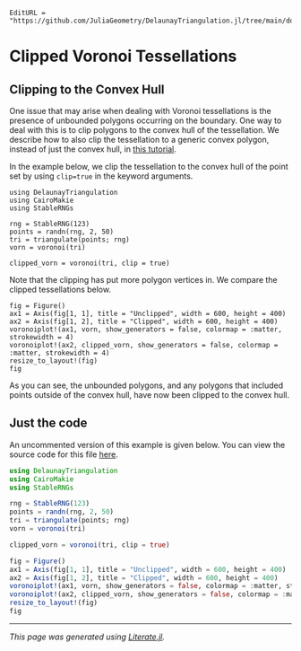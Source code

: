 ```@meta
EditURL = "https://github.com/JuliaGeometry/DelaunayTriangulation.jl/tree/main/docs/src/literate_tutorials/clipped.jl"
```

# Clipped Voronoi Tessellations
## Clipping to the Convex Hull

One issue that may arise when dealing with Voronoi tessellations is the
presence of unbounded polygons occurring on the boundary. One way to deal with this
is to clip polygons to the convex hull of the tessellation. We describe how to also clip
the tessellation to a generic convex polygon, instead of just the convex hull, in [this tutorial](clipped_polygon.md).

In the example below, we clip the tessellation to the convex hull of the point set by using `clip=true`
in the keyword arguments.

````@example clipped
using DelaunayTriangulation
using CairoMakie
using StableRNGs

rng = StableRNG(123)
points = randn(rng, 2, 50)
tri = triangulate(points; rng)
vorn = voronoi(tri)
````

````@example clipped
clipped_vorn = voronoi(tri, clip = true)
````

Note that the clipping has put more polygon vertices in. We compare
the clipped tessellations below.

````@example clipped
fig = Figure()
ax1 = Axis(fig[1, 1], title = "Unclipped", width = 600, height = 400)
ax2 = Axis(fig[1, 2], title = "Clipped", width = 600, height = 400)
voronoiplot!(ax1, vorn, show_generators = false, colormap = :matter, strokewidth = 4)
voronoiplot!(ax2, clipped_vorn, show_generators = false, colormap = :matter, strokewidth = 4)
resize_to_layout!(fig)
fig
````

As you can see, the unbounded polygons, and any polygons that included points
outside of the convex hull, have now been clipped to the convex hull.
## Just the code
An uncommented version of this example is given below.
You can view the source code for this file [here](https://github.com/JuliaGeometry/DelaunayTriangulation.jl/tree/main/docs/src/literate_tutorials/clipped.jl).

```julia
using DelaunayTriangulation
using CairoMakie
using StableRNGs

rng = StableRNG(123)
points = randn(rng, 2, 50)
tri = triangulate(points; rng)
vorn = voronoi(tri)

clipped_vorn = voronoi(tri, clip = true)

fig = Figure()
ax1 = Axis(fig[1, 1], title = "Unclipped", width = 600, height = 400)
ax2 = Axis(fig[1, 2], title = "Clipped", width = 600, height = 400)
voronoiplot!(ax1, vorn, show_generators = false, colormap = :matter, strokewidth = 4)
voronoiplot!(ax2, clipped_vorn, show_generators = false, colormap = :matter, strokewidth = 4)
resize_to_layout!(fig)
fig
```

---

*This page was generated using [Literate.jl](https://github.com/fredrikekre/Literate.jl).*

